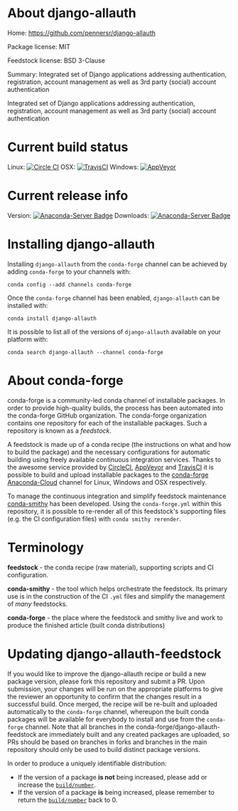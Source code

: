 About django-allauth
====================

Home: https://github.com/pennersr/django-allauth

Package license: MIT

Feedstock license: BSD 3-Clause

Summary: Integrated set of Django applications addressing authentication, registration, account management as well as 3rd party (social) account authentication

Integrated set of Django applications addressing authentication, registration, account management as well as 3rd party (social) account authentication

Current build status
====================

Linux: [![Circle CI](https://circleci.com/gh/conda-forge/django-allauth-feedstock.svg?style=shield)](https://circleci.com/gh/conda-forge/django-allauth-feedstock)
OSX: [![TravisCI](https://travis-ci.org/conda-forge/django-allauth-feedstock.svg?branch=master)](https://travis-ci.org/conda-forge/django-allauth-feedstock)
Windows: [![AppVeyor](https://ci.appveyor.com/api/projects/status/github/conda-forge/django-allauth-feedstock?svg=True)](https://ci.appveyor.com/project/conda-forge/django-allauth-feedstock/branch/master)

Current release info
====================
Version: [![Anaconda-Server Badge](https://anaconda.org/conda-forge/django-allauth/badges/version.svg)](https://anaconda.org/conda-forge/django-allauth)
Downloads: [![Anaconda-Server Badge](https://anaconda.org/conda-forge/django-allauth/badges/downloads.svg)](https://anaconda.org/conda-forge/django-allauth)

Installing django-allauth
=========================

Installing `django-allauth` from the `conda-forge` channel can be achieved by adding `conda-forge` to your channels with:

```
conda config --add channels conda-forge
```

Once the `conda-forge` channel has been enabled, `django-allauth` can be installed with:

```
conda install django-allauth
```

It is possible to list all of the versions of `django-allauth` available on your platform with:

```
conda search django-allauth --channel conda-forge
```


About conda-forge
=================

conda-forge is a community-led conda channel of installable packages.
In order to provide high-quality builds, the process has been automated into the
conda-forge GitHub organization. The conda-forge organization contains one repository
for each of the installable packages. Such a repository is known as a *feedstock*.

A feedstock is made up of a conda recipe (the instructions on what and how to build
the package) and the necessary configurations for automatic building using freely
available continuous integration services. Thanks to the awesome service provided by
[CircleCI](https://circleci.com/), [AppVeyor](http://www.appveyor.com/)
and [TravisCI](https://travis-ci.org/) it is possible to build and upload installable
packages to the [conda-forge](https://anaconda.org/conda-forge)
[Anaconda-Cloud](http://docs.anaconda.org/) channel for Linux, Windows and OSX respectively.

To manage the continuous integration and simplify feedstock maintenance
[conda-smithy](http://github.com/conda-forge/conda-smithy) has been developed.
Using the ``conda-forge.yml`` within this repository, it is possible to re-render all of
this feedstock's supporting files (e.g. the CI configuration files) with ``conda smithy rerender``.


Terminology
===========

**feedstock** - the conda recipe (raw material), supporting scripts and CI configuration.

**conda-smithy** - the tool which helps orchestrate the feedstock.
                   Its primary use is in the construction of the CI ``.yml`` files
                   and simplify the management of *many* feedstocks.

**conda-forge** - the place where the feedstock and smithy live and work to
                  produce the finished article (built conda distributions)


Updating django-allauth-feedstock
=================================

If you would like to improve the django-allauth recipe or build a new
package version, please fork this repository and submit a PR. Upon submission,
your changes will be run on the appropriate platforms to give the reviewer an
opportunity to confirm that the changes result in a successful build. Once
merged, the recipe will be re-built and uploaded automatically to the
`conda-forge` channel, whereupon the built conda packages will be available for
everybody to install and use from the `conda-forge` channel.
Note that all branches in the conda-forge/django-allauth-feedstock are
immediately built and any created packages are uploaded, so PRs should be based
on branches in forks and branches in the main repository should only be used to
build distinct package versions.

In order to produce a uniquely identifiable distribution:
 * If the version of a package **is not** being increased, please add or increase
   the [``build/number``](http://conda.pydata.org/docs/building/meta-yaml.html#build-number-and-string).
 * If the version of a package **is** being increased, please remember to return
   the [``build/number``](http://conda.pydata.org/docs/building/meta-yaml.html#build-number-and-string)
   back to 0.
